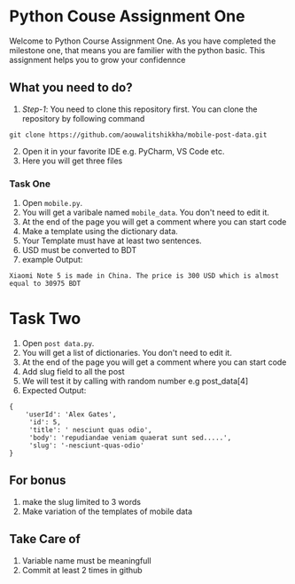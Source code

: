 # Python Couse Assignment One 
Welcome to Python Course Assignment One. As you have completed the milestone one, that means you are familier with the python basic. This assignment helps you to grow your confidennce 

## What you need to do? 

1. *Step-1*: You need to clone this repository first. You can clone the repository by following command

```code
git clone https://github.com/aouwalitshikkha/mobile-post-data.git
```

2. Open it in your favorite IDE e.g. PyCharm, VS Code etc.
3. Here you will get three files

### Task One 
1. Open <code>mobile.py</code>.
2. You will get a varibale named <code>mobile_data</code>. You don't need to edit it.
3. At the end of the page you will get a comment where you can start code 
4. Make a template using the dictionary data.  
5. Your Template must have at least two sentences. 
6. USD must be converted to BDT
6. example Output: 

```code
Xiaomi Note 5 is made in China. The price is 300 USD which is almost equal to 30975 BDT

```

# Task Two
1. Open <code>post data.py</code>.
2. You will get a list of dictionaries. You don't need to edit it.
3. At the end of the page you will get a comment where you can start code 
4. Add slug field to all the post 
5. We will test it by calling with random number e.g post_data[4]
6. Expected Output: 

```code
{
    'userId': 'Alex Gates',
     'id': 5, 
     'title': ' nesciunt quas odio', 
     'body': 'repudiandae veniam quaerat sunt sed.....', 
     'slug': '-nesciunt-quas-odio'
}
```
## For bonus
1. make the slug limited to 3 words
2. Make variation of the templates of mobile data

## Take Care of 
1. Variable name must be meaningfull
2. Commit at least 2 times in github

